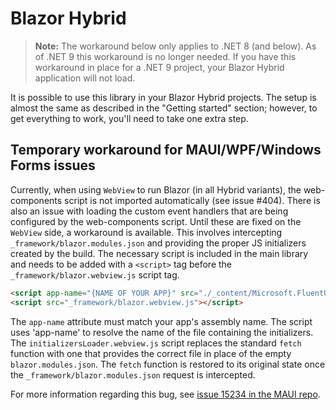 # Blazor Hybrid

> **Note:** The workaround below only applies to .NET 8 (and below). As of .NET 9 this workaround is no longer needed. If you have this workaround in place for a .NET 9 project, your Blazor Hybrid application will not load.

It is possible to use this library in your Blazor Hybrid projects. The setup is almost the same as described in the "Getting started" section; however, to get everything to work, you'll need to take one extra step.

## Temporary workaround for MAUI/WPF/Windows Forms issues

Currently, when using `WebView` to run Blazor (in all Hybrid variants), the web-components script is not imported automatically (see issue #404). There is also an issue with loading the custom event handlers that are being configured by the web-components script. Until these are fixed on the `WebView` side, a workaround is available. This involves intercepting `_framework/blazor.modules.json` and providing the proper JS initializers created by the build. The necessary script is included in the main library and needs to be added with a `<script>` tag before the `_framework/blazor.webview.js` script tag.

```html
<script app-name="{NAME OF YOUR APP}" src="./_content/Microsoft.FluentUI.AspNetCore.Components/js/initializersLoader.webview.js"></script>
<script src="_framework/blazor.webview.js"></script>
```

The `app-name` attribute must match your app's assembly name. The script uses 'app-name' to resolve the name of the file containing the initializers. The `initializersLoader.webview.js` script replaces the standard `fetch` function with one that provides the correct file in place of the empty `blazor.modules.json`. The `fetch` function is restored to its original state once the `_framework/blazor.modules.json` request is intercepted.

For more information regarding this bug, see [issue 15234 in the MAUI repo](https://github.com/dotnet/maui/issues/15234).